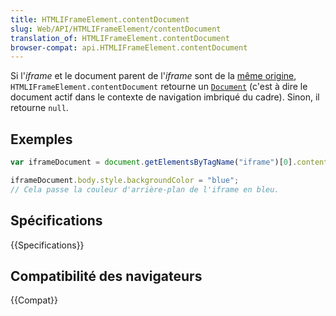 ```yaml
---
title: HTMLIFrameElement.contentDocument
slug: Web/API/HTMLIFrameElement/contentDocument
translation_of: HTMLIFrameElement.contentDocument
browser-compat: api.HTMLIFrameElement.contentDocument
---
```

Si l'<i lang="en">iframe</i> et le document parent de l'<i lang="en">iframe</i> sont de la [même origine](/fr/docs/Web/Security/Same-origin_policy), `HTMLIFrameElement.contentDocument` retourne un [`Document`](/fr/docs/Web/API/Document) (c'est à dire le document actif dans le contexte de navigation imbriqué du cadre). Sinon, il retourne `null`.

## Exemples

```js
var iframeDocument = document.getElementsByTagName("iframe")[0].contentDocument;

iframeDocument.body.style.backgroundColor = "blue";
// Cela passe la couleur d'arrière-plan de l'iframe en bleu.
```

## Spécifications

{{Specifications}}

## Compatibilité des navigateurs

{{Compat}}
